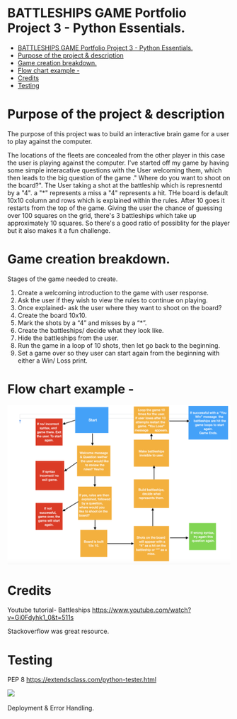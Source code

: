 # BATTLESHIPS GAME Portfolio Project 3 - Python Essentials.

- [BATTLESHIPS GAME Portfolio Project 3 - Python Essentials.](#battleships-game-portfolio-project-3---python-essentials)
- [Purpose of the project & description](#purpose-of-the-project---description)
- [Game creation breakdown.](#game-creation-breakdown)
- [Flow chart example -](#flow-chart-example--)
- [Credits](#credits)
- [Testing](#testing)


# Purpose of the project & description


The purpose of this project was to build an interactive brain game for a user to play against the computer.

The locations of the fleets are concealed from the other player in this case the user is playing against the computer. I've started off my game by having some simple interacative questions with the User welcoming them, which then leads to the big question of the game ." Where do you want to shoot on the board?". The User taking a shot at the battleship which is represnentd by a "4".
a "*" represents a miss
a "4" represents a hit.
THe board is default 10x10 column and rows which is explained within the rules.
After 10 goes it restarts from the top of the game. 
Giving the user the chance of guessing over 100 squares on the grid, there's 3 battleships which take up approximately 10 squares. So there's a good ratio of possiblity for the player but it also makes it a fun challenge. 


# Game creation breakdown.

Stages of the game needed to create.  


  1. Create a welcoming introduction to the game with user response.
  2. Ask the user if they wish to view the rules to continue on playing. 
  3. Once explained- ask the user where they want to shoot on the board?
  4. Create the board 10x10. 
  5. Mark the shots by a “4” and misses by a “*”.
  6. Create the battleships/ decide what they look like.
  7. Hide the battleships from the user.
  8. Run the game in a loop of 10 shots, then let go back to the beginning. 
  9. Set a game over so they user can start again from the beginning with either a  Win/ 
    Loss print. 



# Flow chart example -

<img src = "images/screenshot1.png">


# Credits

Youtube tutorial- Battleships
https://www.youtube.com/watch?v=Gi0Fdyhk1_0&t=511s

Stackoverflow was great resource.


# Testing

PEP 8
https://extendsclass.com/python-tester.html

<img src = "img/screenshot2.png">

Deployment & Error Handling. 


